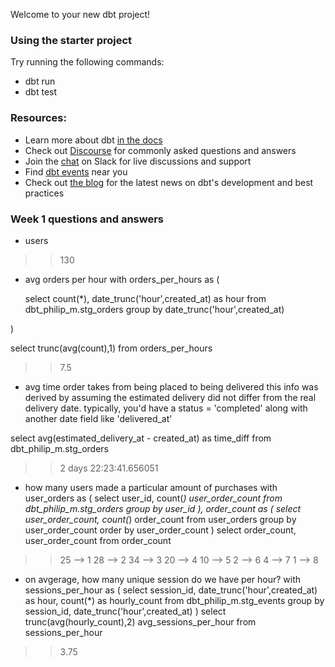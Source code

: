 Welcome to your new dbt project!

### Using the starter project

Try running the following commands:
- dbt run
- dbt test


### Resources:
- Learn more about dbt [in the docs](https://docs.getdbt.com/docs/introduction)
- Check out [Discourse](https://discourse.getdbt.com/) for commonly asked questions and answers
- Join the [chat](https://community.getdbt.com/) on Slack for live discussions and support
- Find [dbt events](https://events.getdbt.com) near you
- Check out [the blog](https://blog.getdbt.com/) for the latest news on dbt's development and best practices


### Week 1 questions and answers
- users
>>130
- avg orders per hour
with orders_per_hours as (

  select 
    count(*),
    date_trunc('hour',created_at) as hour
    from dbt_philip_m.stg_orders
    group by date_trunc('hour',created_at)

)

select trunc(avg(count),1) from orders_per_hours
>>7.5

- avg time order takes from being placed to being delivered
this info was derived by assuming the estimated delivery did not differ from the real delivery date. 
typically, you'd have a status = 'completed' along with another date field like 'delivered_at'

select avg(estimated_delivery_at - created_at) as time_diff
from dbt_philip_m.stg_orders
>> 2 days 22:23:41.656051

- how many users made a particular amount of purchases
with user_orders as (
  select user_id, count(*) user_order_count
  from dbt_philip_m.stg_orders
  group by user_id
), 
order_count as (
  select user_order_count, count(*) order_count
  from user_orders
  group by user_order_count
  order by user_order_count
)
select order_count, user_order_count
from order_count
>> 25 --> 1
28 --> 2
34 --> 3
20 --> 4
10 --> 5
2 --> 6
4 --> 7
1 --> 8

- on avgerage, how many unique session do we have per hour? 
with sessions_per_hour as (
  select session_id, date_trunc('hour',created_at) as hour, count(*) as hourly_count
  from dbt_philip_m.stg_events
  group by session_id, date_trunc('hour',created_at)
)
select trunc(avg(hourly_count),2) avg_sessions_per_hour
from sessions_per_hour
>> 3.75